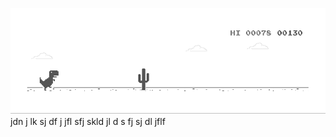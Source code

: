 ![image](https://github.com/sudimuk2017/qwaszx/blob/main/dino.gif)
jdn      j  lk  sj   df   j   jfl     sfj  skld  jl   d  s   fj   sj    dl  jflf

